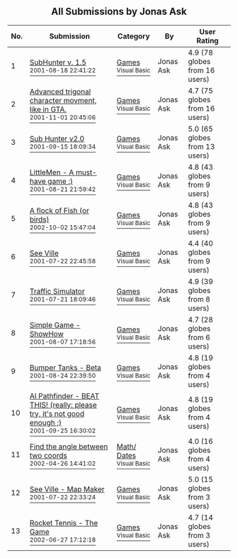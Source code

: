﻿<div align="center">

## All Submissions by Jonas Ask

</div>

No.  | Submission | Category | By   | User Rating
---- | ---------- | -------- | ---- | -----------
1 | [SubHunter v\. 1\.5<br /><sup>2001-08-18 22:41:22</sup>](https://github.com/Planet-Source-Code/jonas-ask-subhunter-v-1-5__1-26354) | [Games<br /><sup>Visual Basic</sup>](../ByCategory/games__1-38.md) | Jonas Ask | 4.9 (78 globes from 16 users)
2 | [Advanced trigonal character movment, like in GTA\.<br /><sup>2001-11-01 20:45:06</sup>](https://github.com/Planet-Source-Code/jonas-ask-advanced-trigonal-character-movment-like-in-gta__1-28572) | [Games<br /><sup>Visual Basic</sup>](../ByCategory/games__1-38.md) | Jonas Ask | 4.7 (75 globes from 16 users)
3 | [Sub Hunter v2\.0<br /><sup>2001-09-15 18:09:34</sup>](https://github.com/Planet-Source-Code/jonas-ask-sub-hunter-v2-0__1-27262) | [Games<br /><sup>Visual Basic</sup>](../ByCategory/games__1-38.md) | Jonas Ask | 5.0 (65 globes from 13 users)
4 | [LittleMen \- A must\-have game :\)<br /><sup>2001-08-21 21:59:42</sup>](https://github.com/Planet-Source-Code/jonas-ask-littlemen-a-must-have-game__1-26649) | [Games<br /><sup>Visual Basic</sup>](../ByCategory/games__1-38.md) | Jonas Ask | 4.8 (43 globes from 9 users)
5 | [A flock of Fish \(or birds\)<br /><sup>2002-10-02 15:47:04</sup>](https://github.com/Planet-Source-Code/jonas-ask-a-flock-of-fish-or-birds__1-39457) | [Games<br /><sup>Visual Basic</sup>](../ByCategory/games__1-38.md) | Jonas Ask | 4.8 (43 globes from 9 users)
6 | [See Ville<br /><sup>2001-07-22 22:45:58</sup>](https://github.com/Planet-Source-Code/jonas-ask-see-ville__1-25326) | [Games<br /><sup>Visual Basic</sup>](../ByCategory/games__1-38.md) | Jonas Ask | 4.4 (40 globes from 9 users)
7 | [Traffic Simulator<br /><sup>2001-07-21 18:09:46</sup>](https://github.com/Planet-Source-Code/jonas-ask-traffic-simulator__1-25294) | [Games<br /><sup>Visual Basic</sup>](../ByCategory/games__1-38.md) | Jonas Ask | 4.9 (39 globes from 8 users)
8 | [Simple Game \- ShowHow<br /><sup>2001-08-07 17:18:56</sup>](https://github.com/Planet-Source-Code/jonas-ask-simple-game-showhow__1-25939) | [Games<br /><sup>Visual Basic</sup>](../ByCategory/games__1-38.md) | Jonas Ask | 4.7 (28 globes from 6 users)
9 | [Bumper Tanks \- Beta<br /><sup>2001-08-24 22:39:50</sup>](https://github.com/Planet-Source-Code/jonas-ask-bumper-tanks-beta__1-26614) | [Games<br /><sup>Visual Basic</sup>](../ByCategory/games__1-38.md) | Jonas Ask | 4.8 (19 globes from 4 users)
10 | [AI Pathfinder \- BEAT THIS\! \(really: please try, it's not good enough ;\)<br /><sup>2001-09-25 16:30:02</sup>](https://github.com/Planet-Source-Code/jonas-ask-ai-pathfinder-beat-this-really-please-try-it-s-not-good-enough__1-27533) | [Games<br /><sup>Visual Basic</sup>](../ByCategory/games__1-38.md) | Jonas Ask | 4.8 (19 globes from 4 users)
11 | [Find the angle between two coords<br /><sup>2002-04-26 14:41:02</sup>](https://github.com/Planet-Source-Code/jonas-ask-find-the-angle-between-two-coords__1-33022) | [Math/ Dates<br /><sup>Visual Basic</sup>](../ByCategory/math-dates__1-37.md) | Jonas Ask | 4.0 (16 globes from 4 users)
12 | [See Ville \- Map Maker<br /><sup>2001-07-22 22:33:24</sup>](https://github.com/Planet-Source-Code/jonas-ask-see-ville-map-maker__1-25325) | [Games<br /><sup>Visual Basic</sup>](../ByCategory/games__1-38.md) | Jonas Ask | 5.0 (15 globes from 3 users)
13 | [Rocket Tennis \- The Game<br /><sup>2002-06-27 17:12:18</sup>](https://github.com/Planet-Source-Code/jonas-ask-rocket-tennis-the-game__1-36311) | [Games<br /><sup>Visual Basic</sup>](../ByCategory/games__1-38.md) | Jonas Ask | 4.7 (14 globes from 3 users)
